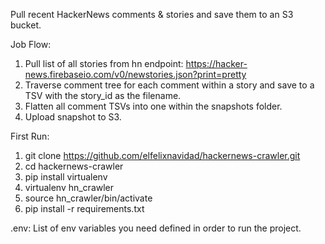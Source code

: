 Pull recent HackerNews comments & stories and save them to an S3 bucket.

Job Flow:
1. Pull list of all stories from hn endpoint: https://hacker-news.firebaseio.com/v0/newstories.json?print=pretty
2. Traverse comment tree for each comment within a story and save to a TSV with the story_id as the filename.
3. Flatten all comment TSVs into one within the snapshots folder.
4. Upload snapshot to S3.

First Run:
1. git clone https://github.com/elfelixnavidad/hackernews-crawler.git
2. cd hackernews-crawler
3. pip install virtualenv
4. virtualenv hn_crawler
5. source hn_crawler/bin/activate
6. pip install -r requirements.txt

.env:
List of env variables you need defined in order to run the project.